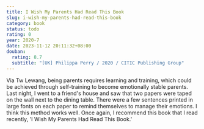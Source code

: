 ```yaml
---
title: I Wish My Parents Had Read This Book
slug: i-wish-my-parents-had-read-this-book
category: book
status: todo
rating: 0
year: 2020-7
date: 2023-11-12 20:11:32+08:00
douban:
  rating: 8.7
  subtitle: "[UK] Philippa Perry / 2020 / CITIC Publishing Group"
---
```


Via Tw Lewang, being parents requires learning and training, which could be achieved through self-training to become emotionally stable parents. Last night, I went to a friend's house and saw that two papers were taped on the wall next to the dining table. There were a few sentences printed in large fonts on each paper to remind themselves to manage their emotions. I think this method works well. Once again, I recommend this book that I read recently, 'I Wish My Parents Had Read This Book.'
